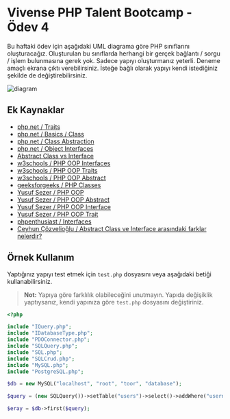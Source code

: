 # Vivense PHP Talent Bootcamp - Ödev 4

Bu haftaki ödev için aşağıdaki UML diagrama göre PHP sınıflarını oluşturacağız. Oluşturulan bu sınıflarda herhangi bir gerçek bağlantı / sorgu / işlem bulunmasına gerek yok. Sadece yapıyı oluşturmanız yeterli. Deneme amaçlı ekrana çıktı verebilirsiniz. İsteğe bağlı olarak yapıyı kendi istediğiniz şekilde de değiştirebilirsiniz.

![diagram](https://github.com/php-bootcamp/odev4/raw/master/diagram.jpeg?raw=true)

## Ek Kaynaklar

- [php.net / Traits](https://www.php.net/manual/en/language.oop5.traits.php)
- [php.net / Basics / Class](https://www.php.net/manual/en/language.oop5.basic.php)
- [php.net / Class Abstraction](https://www.php.net/manual/en/language.oop5.abstract.php)
- [php.net / Object Interfaces](https://www.php.net/manual/en/language.oop5.interfaces.php)
- [Abstract Class vs Interface](https://codeinphp.github.io/post/abstract-class-vs-interface/)
- [w3schools / PHP OOP Interfaces](https://www.w3schools.com/php/php_oop_interfaces.asp)
- [w3schools / PHP OOP Traits](https://www.w3schools.com/php/php_oop_traits.asp)
- [w3schools / PHP OOP Abstract](https://www.w3schools.com/php/php_oop_classes_abstract.asp)
- [geeksforgeeks / PHP Classes](https://www.geeksforgeeks.org/php-classes/)
- [Yusuf Sezer / PHP OOP](https://www.yusufsezer.com.tr/php-oop/)
- [Yusuf Sezer / PHP OOP Abstract](https://www.yusufsezer.com.tr/php-oop-abstract/)
- [Yusuf Sezer / PHP OOP Interface](https://www.yusufsezer.com.tr/php-oop-interface/)
- [Yusuf Sezer / PHP OOP Trait](https://www.yusufsezer.com.tr/php-oop-trait/)
- [phpenthusiast / Interfaces](https://phpenthusiast.com/object-oriented-php-tutorials/interfaces)
- [Ceyhun Çözvelioğlu / Abstract Class ve Interface arasındaki farklar nelerdir?](https://medium.com/software-development-turkey/abstract-class-ve-interface-aras%C4%B1ndaki-farklar-nelerdir-3c0a4f956eba)

## Örnek Kullanım

Yaptığınız yapıyı test etmek için `test.php` dosyasını veya aşağıdaki betiği kullanabilirsiniz.

> **Not:** Yapıya göre farklılık olabileceğini unutmayın. Yapıda değişiklik yaptıysanız, kendi yapınıza göre `test.php` dosyasını değiştiriniz.

```php
<?php

include "IQuery.php";
include "IDatabaseType.php";
include "PDOConnector.php";
include "SQLQuery.php";
include "SQL.php";
include "SQLCrud.php";
include "MySQL.php";
include "PostgreSQL.php";

$db = new MySQL("localhost", "root", "toor", "database");

$query = (new SQLQuery())->setTable("users")->select()->addWhere("username", "=", ":user")->addBinding("user", "eray");

$eray = $db->first($query);
```
